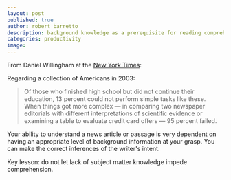 ```yaml
---
layout: post
published: true
author: robert barretto
description: background knowledge as a prerequisite for reading comprehension
categories: productivity
image:
---
```

From Daniel Willingham at the [New York Times](https://www.nytimes.com/2017/11/25/opinion/sunday/how-to-get-your-mind-to-read.html):

Regarding a collection of Americans in 2003:
> Of those who finished high school but did not continue their education, 13 percent could not perform simple tasks like these. When things got more complex — in comparing two newspaper editorials with different interpretations of scientific evidence or examining a table to evaluate credit card offers — 95 percent failed.

Your ability to understand a news article or passage is very dependent on having an appropriate level of background information at your grasp.  You can make the correct inferences of the writer's intent.

Key lesson:  do not let lack of subject matter knowledge impede comprehension.




